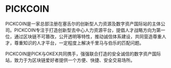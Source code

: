 # PICKCOIN

PICKCOIN是一家总部注册在塞舌尔的创新型人力资源及数字资产国际站的主体公司。PICKCOIN专注于打造创新型去中心人力资源平台，提倡人才战略方向为第一位，通过区块链不可篡改，公开透明等特性，推动诚信体系建设，共同营造尊重人才，尊重知识的人才平台，一定程度上解决千里马与伯乐的匹配问题。

PICKCOIN是PICK与OKEX共同携手，强强联合打造的安全诚信的数字资产国际站，致力于为区块链爱好者提供一个方便、快捷、安全交易场所。
